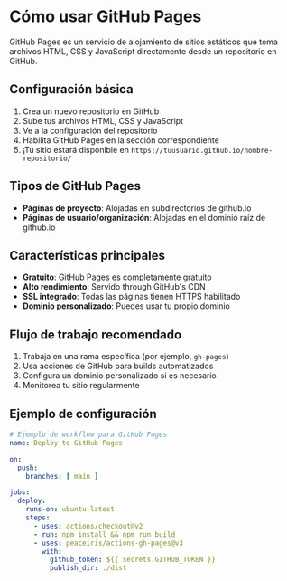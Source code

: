 # Cómo usar GitHub Pages

GitHub Pages es un servicio de alojamiento de sitios estáticos que toma archivos HTML, CSS y JavaScript directamente desde un repositorio en GitHub.

## Configuración básica

1. Crea un nuevo repositorio en GitHub
2. Sube tus archivos HTML, CSS y JavaScript
3. Ve a la configuración del repositorio
4. Habilita GitHub Pages en la sección correspondiente
5. ¡Tu sitio estará disponible en `https://tuusuario.github.io/nombre-repositorio/`

## Tipos de GitHub Pages

- **Páginas de proyecto**: Alojadas en subdirectorios de github.io
- **Páginas de usuario/organización**: Alojadas en el dominio raíz de github.io

## Características principales

- **Gratuito**: GitHub Pages es completamente gratuito
- **Alto rendimiento**: Servido through GitHub's CDN
- **SSL integrado**: Todas las páginas tienen HTTPS habilitado
- **Dominio personalizado**: Puedes usar tu propio dominio

## Flujo de trabajo recomendado

1. Trabaja en una rama específica (por ejemplo, `gh-pages`)
2. Usa acciones de GitHub para builds automatizados
3. Configura un dominio personalizado si es necesario
4. Monitorea tu sitio regularmente

## Ejemplo de configuración

```yaml
# Ejemplo de workflow para GitHub Pages
name: Deploy to GitHub Pages

on:
  push:
    branches: [ main ]

jobs:
  deploy:
    runs-on: ubuntu-latest
    steps:
      - uses: actions/checkout@v2
      - run: npm install && npm run build
      - uses: peaceiris/actions-gh-pages@v3
        with:
          github_token: ${{ secrets.GITHUB_TOKEN }}
          publish_dir: ./dist
